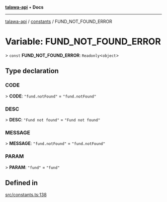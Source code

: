 [**talawa-api**](../../README.md) • **Docs**

***

[talawa-api](../../modules.md) / [constants](../README.md) / FUND\_NOT\_FOUND\_ERROR

# Variable: FUND\_NOT\_FOUND\_ERROR

\> `const` **FUND\_NOT\_FOUND\_ERROR**: `Readonly`\<`object`\>

## Type declaration

### CODE

\> **CODE**: `"fund.notFound"` = `"fund.notFound"`

### DESC

\> **DESC**: `"Fund not found"` = `"Fund not found"`

### MESSAGE

\> **MESSAGE**: `"fund.notFound"` = `"fund.notFound"`

### PARAM

\> **PARAM**: `"fund"` = `"fund"`

## Defined in

[src/constants.ts:138](https://github.com/PalisadoesFoundation/talawa-api/blob/fb5076f344cd74d4e51c692cbc70fc337bf1ac39/src/constants.ts#L138)
